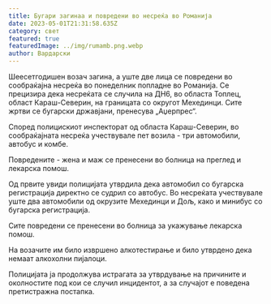 ```yaml
---
title: Бугари загинаа и повредени во несреќа во Романија
date: 2023-05-01T21:31:58.635Z
category: свет
featured: true
featuredImage: ../img/rumamb.png.webp
author: Вардарски
---
```


Шеесетгодишен возач загина, а уште две лица се повредени во сообраќајна несреќа во понеделник попладне во Романија. Се прецизира дека несреќата се случила на ДН6, во областа Топлец, област Караш-Северин, на границата со округот Мехединци. Сите жртви се бугарски државјани, пренесува „Аџерпрес“.

Според полицискиот инспекторат од областа Караш-Северин, во сообраќајната несреќа учествувале пет возила - три автомобили, автобус и комбе.

Повредените - жена и маж се пренесени во болница на преглед и лекарска помош.

Од првите увиди полицијата утврдила дека автомобил со бугарска регистрација директно се судрил со автобус. Во несреќата учествувале уште два автомобили од окрузите Мехединци и Дољ, како и минибус со бугарска регистрација.

Сите повредени се пренесени во болница за укажување лекарска помош.

На возачите им било извршено алкотестирање и било утврдено дека немаат алкохолни пијалоци.

Полицијата ја продолжува истрагата за утврдување на причините и околностите под кои се случил инцидентот, а за случајот е поведена претистражна постапка.
